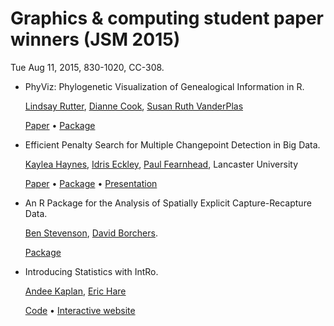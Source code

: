 # Graphics & computing student paper winners (JSM 2015)

Tue Aug 11, 2015, 830-1020, CC-308.

*   PhyViz: Phylogenetic Visualization of Genealogical Information in R. 
  
    [Lindsay Rutter](https://github.com/lrutter), 
    [Dianne Cook](http://dicook.github.io), 
    [Susan Ruth VanderPlas](https://github.com/srvanderplas)
  
    [Paper](https://github.com/lrutter/PhyVizPaper/raw/master/phyViz.pdf) •
    [Package](https://github.com/dicook/phyViz)

*   Efficient Penalty Search for Multiple Changepoint Detection in Big Data.
   
    [Kaylea Haynes](http://www.lancs.ac.uk/~haynesk/), 
    [Idris Eckley](http://www.lancs.ac.uk/~eckley/),
    [Paul Fearnhead](http://www.maths.lancs.ac.uk/~fearnhea/), Lancaster University
     
    [Paper](http://arxiv.org/pdf/1412.3617) •
    [Package](https://cran.r-project.org/package=changepoint) •
    [Presentation](http://www.lancs.ac.uk/~haynesk/KayleaHaynes.pdf)

*   An R Package for the Analysis of Spatially Explicit Capture-Recapture Data.

    [Ben Stevenson](http://www.creem.st-and.ac.uk/bens/bcs.html),
    [David Borchers](http://www.creem.st-and.ac.uk/dlb/dlb.html).
    
    [Package](https://github.com/b-steve/admbsecr)
   
*   Introducing Statistics with IntRo.

    [Andee Kaplan](http://andeekaplan.com), [Eric Hare](http://erichare.me)
    
    [Code](https://github.com/gammarama/intRo) •
    [Interactive website](http://intro-stats.com)
